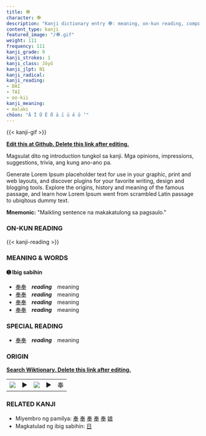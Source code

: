 ```yaml
---
title: 奉
character: 奉
description: "Kanji dictionary entry 奉: meaning, on-kun reading, compounds, origin, related kanji"
content_type: kanji
featured_image: "/奉.gif"
weight: 111
frequency: 111
kanji_grade: 9
kanji_strokes: 1
kanji_class: Jōyō
kanji_jlpt: N1
kanji_radical: 
kanji_reading: 
- DAI
- TAI
- oo-kii
kanji_meaning:
- malaki
chōon: "Ā Ī Ū Ē Ō ā ī ū ē ō ’"
---
```

[//]: # (Don't edit the line below. Kanji animated GIF code is automatically generated.)
{{< kanji-gif >}}

[//]: # (Edit below this line.)

**[Edit this at Github. Delete this link after editing.](https://github.com/tim0g/tim/tree/main/content/kanji/奉/index.md)**

Magsulat dito ng introduction tungkol sa kanji. Mga opinions, impressions, suggestions, trivia, ang kung ano-ano pa.

Generate Lorem Ipsum placeholder text for use in your graphic, print and web layouts, and discover plugins for your favorite writing, design and blogging tools. Explore the origins, history and meaning of the famous passage, and learn how Lorem Ipsum went from scrambled Latin passage to ubiqitous dummy text.
 
**Mnemonic:** "Maikling sentence na makakatulong sa pagsaulo."

### ON-KUN READING

[//]: # (Don't edit the line below. ON-KUN READING code is automatically generated.)
{{< kanji-reading >}}

### MEANING & WORDS

#### ➊ **Ibig sabihin**
  - [奉](../奉)[奉](../奉)　***reading***　meaning
  - [奉](../奉)[奉](../奉)　***reading***　meaning
  - [奉](../奉)[奉](../奉)　***reading***　meaning
  - [奉](../奉)[奉](../奉)　***reading***　meaning

### SPECIAL READING
  - [奉](../奉)[奉](../奉)　***reading***　meaning

### ORIGIN

**[Search Wiktionary. Delete this link after editing.](https://wiktionary.org/wiki/奉)**
<table class="kanji-table"><tr><td>
<img src="60px-奉-bronze.svg.png">
</td><td>▶</td><td>
<img src="60px-奉-oracle.svg.png">
</td><td>▶</td>
<td class="kanji-origin">奉</td>
</tr></table>

### RELATED KANJI
- Miyembro ng pamilya: [奉](../奉) [奉](../奉) [奉](../奉) [奉](../奉) [奉](../奉) [娘](../娘)
- Magkatulad ng ibig sabihin: [日](../日)
